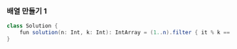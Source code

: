 ### 배열 만들기 1
```java
class Solution {
    fun solution(n: Int, k: Int): IntArray = (1..n).filter { it % k == 0 }.toIntArray()
}
```